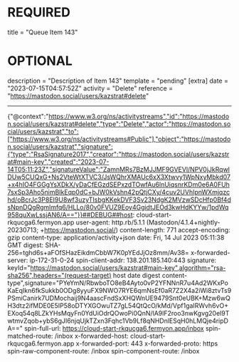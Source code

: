 
# REQUIRED
title = "Queue Item 143"
# OPTIONAL
description = "Description of Item 143"
template = "pending"
[extra]
date = "2023-07-15T04:57:52Z"
activity = "Delete"
reference = "https://mastodon.social/users/kazstrat#delete"

---
{"@context":"https://www.w3.org/ns/activitystreams","id":"https://mastodon.social/users/kazstrat#delete","type":"Delete","actor":"https://mastodon.social/users/kazstrat","to":["https://www.w3.org/ns/activitystreams#Public"],"object":"https://mastodon.social/users/kazstrat","signature":{"type":"RsaSignature2017","creator":"https://mastodon.social/users/kazstrat#main-key","created":"2023-07-14T05:11:23Z","signatureValue":"ZamnMRs7BzMJJMF9GVEVl/NPV0jJkRqwlDUw5CUQxG+Ns2VteWtXTVC3/JsWQhrXMAUc6xX3Xtwvy1WpNxyMbkd07+x4hIO4FGGgYsXDkX/yDaCfEGzdSEPxzdTOwfAu6lnUiqsnrKDm0e6A0FUh7sxSp3Aho5nimBIkEqp0dC+bJW0kVshn42pQtjCXy/4cuv2UVhIpnWXmjqzchd/oBcrJc3P8EI9U8wf3uzyTIsbgKKekDVF3Sv23NdgK2MVzwSDcHfp0Bf4dsNpnDQgRgmlmfq6/HLLo/80v0FVUZ9Eoy4GgidtJEOd3kwHdKYYw/1pdWq958quXwLssjAN6/A=="}}##DEBUG##host: cloud-start-rkqucga6.fermyon.app
user-agent: http.rb/5.1.1 (Mastodon/4.1.4+nightly-20230713; +https://mastodon.social/)
content-length: 771
accept-encoding: gzip
content-type: application/activity+json
date: Fri, 14 Jul 2023 05:11:38 GMT
digest: SHA-256=tghd6s+aFOfSHazEikdmCbbW7K0pYEdJjOz8mm/Av38=
x-forwarded-server: ip-172-31-0-24
spin-client-addr: 138.201.185.140:443
signature: keyId="https://mastodon.social/users/kazstrat#main-key",algorithm="rsa-sha256",headers="(request-target) host date digest content-type",signature="PYeYmN/RbwboTO8eB4Ayto0vP2YFNNnR7u4Ad2WKxPoKaEqIkn6fkSukkb0ODg8yyuFX9NWO7RYE6qmNsEf0aR7Z2X4a2iWi8ztvTs9PSmiCanirk7UDMochaij9N4aascFndSxXHQWnUE9479Snt0eUBK+Mzw6wQH3dtz2ifMDE0E5IP58oDTYXGOwuTZ7gL54QtQcO/kMd/Vpf1gaIRWvh6vO+EXoq54q8LZkYHsMqyFn0YdUiOdrQOwoPi0QnN/lA9lF2roo3nwKgvg20el9TwtmvZqob+ybS6gJI6njqUjkTZxn3Fqhc1Vb9Lf8qNHDnlESqH0hLMQje4ripDA=="
spin-full-url: https://cloud-start-rkqucga6.fermyon.app/inbox
spin-matched-route: /inbox
x-forwarded-host: cloud-start-rkqucga6.fermyon.app
x-forwarded-port: 443
x-forwarded-proto: https
spin-raw-component-route: /inbox
spin-component-route: /inbox


